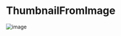 # ThumbnailFromImage

![image](https://github.com/user-attachments/assets/cbeb9ee5-dc62-45d4-9b44-4771f41e7fc2)
